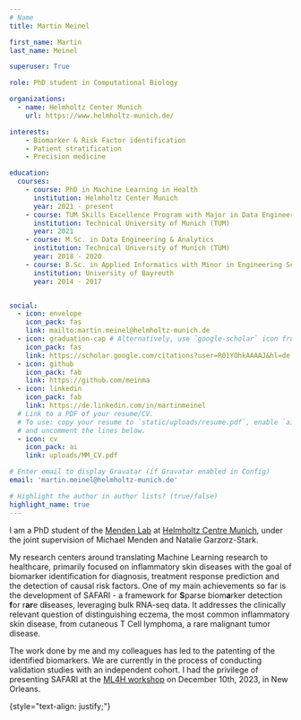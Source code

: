 ```yaml
---
# Name
title: Martin Meinel

first_name: Martin
last_name: Meinel

superuser: True

role: PhD student in Computational Biology

organizations:
  - name: Helmholtz Center Munich
    url: https://www.helmholtz-munich.de/

interests:
    - Biomarker & Risk Factor identification
    - Patient stratification
    - Precision medicine

education:
  courses:
    - course: PhD in Machine Learning in Health
      institution: Helmholtz Center Munich
      year: 2021 - present
    - course: TUM Skills Excellence Program with Major in Data Engineering & Analytics and Minor in Economics
      institution: Technical University of Munich (TUM) 
      year: 2021
    - course: M.Sc. in Data Engineering & Analytics
      institution: Technical University of Munich (TUM)
      year: 2018 - 2020
    - course: B.Sc. in Applied Informatics with Minor in Engineering Science
      institution: University of Bayreuth
      year: 2014 - 2017


social:
  - icon: envelope
    icon_pack: fas
    link: mailto:martin.meinel@helmholtz-munich.de
  - icon: graduation-cap # Alternatively, use `google-scholar` icon from `ai` icon pack graduation-cap
    icon_pack: fas
    link: https://scholar.google.com/citations?user=R01YOhkAAAAJ&hl=de
  - icon: github
    icon_pack: fab
    link: https://github.com/meinma
  - icon: linkedin
    icon_pack: fab
    link: https://de.linkedin.com/in/martinmeinel
  # Link to a PDF of your resume/CV.
  # To use: copy your resume to `static/uploads/resume.pdf`, enable `ai` icons in `params.yaml`,
  # and uncomment the lines below.
  - icon: cv
    icon_pack: ai
    link: uploads/MM_CV.pdf

# Enter email to display Gravatar (if Gravatar enabled in Config)
email: 'martin.meinel@helmholtz-munich.de'

# Highlight the author in author lists? (true/false)
highlight_name: true
---
```

I am a PhD student of the [Menden Lab](https://www.helmholtz-munich.de/en/icb/research-groups/menden-lab) at [Helmholtz Centre Munich](https://www.helmholtz-munich.de/), under the joint supervision of Michael Menden and Natalie Garzorz-Stark.


My research centers around translating Machine Learning research to healthcare, primarily focused on inflammatory skin diseases with the goal of biomarker identification for diagnosis, treatment response prediction and the detection of causal risk factors. One of my main achievements so far is the development of SAFARI - a framework for **S**parse biom**a**rker detection **f**or r**ar**e d**i**seases, leveraging bulk RNA-seq data. It addresses the clinically relevant question of distinguishing eczema, the most common inflammatory skin disease, from cutaneous T Cell lymphoma, a rare malignant tumor disease. 

The work done by me and my colleagues has led to the patenting of the identified biomarkers. We are currently in the process of conducting validation studies with an independent cohort. I had the privilege of presenting SAFARI at the [ML4H workshop](https://ml4h.cc/2023/) on December 10th, 2023, in New Orleans.


{style="text-align: justify;"}
